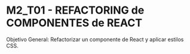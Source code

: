 # M2_T01 - REFACTORING de COMPONENTES de REACT

Objetivo General: Refactorizar un componente de React y aplicar estilos CSS.
